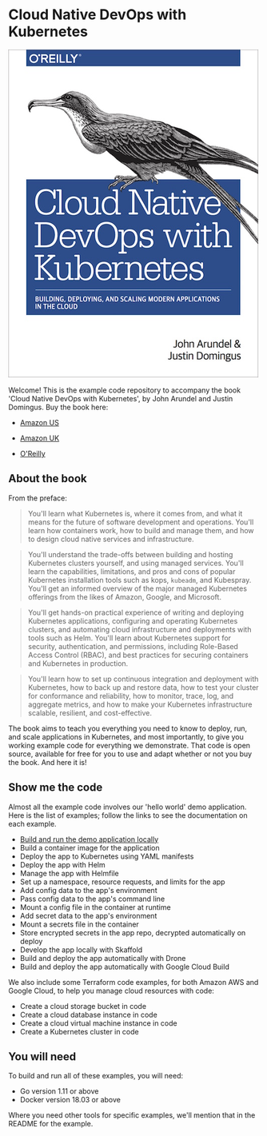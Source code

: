 # Cloud Native DevOps with Kubernetes

![Cloud Native DevOps cover image](/img/cover.jpg)

Welcome! This is the example code repository to accompany the book 'Cloud Native DevOps with Kubernetes', by John Arundel and Justin Domingus. Buy the book here:

* [Amazon US](https://amzn.to/2PEPTjc)

* [Amazon UK](https://amzn.to/2PGkZa0)

* [O'Reilly](http://shop.oreilly.com/product/0636920175131.do)

## About the book

From the preface:

> You'll learn what Kubernetes is, where it comes from, and what it means for the future of software development and operations. You'll learn how containers work, how to build and manage them, and how to design cloud native services and infrastructure.

> You'll understand the trade-offs between building and hosting Kubernetes clusters yourself, and using managed services. You'll learn the capabilities, limitations, and pros and cons of popular Kubernetes installation tools such as kops, `kubeadm`, and Kubespray. You'll get an informed overview of the major managed Kubernetes offerings from the likes of Amazon, Google, and Microsoft.

> You'll get hands-on practical experience of writing and deploying Kubernetes applications, configuring and operating Kubernetes clusters, and automating cloud infrastructure and deployments with tools such as Helm. You'll learn about Kubernetes support for security, authentication, and permissions, including Role-Based Access Control (RBAC), and best practices for securing containers and Kubernetes in production.

> You'll learn how to set up continuous integration and deployment with Kubernetes, how to back up and restore data, how to test your cluster for conformance and reliability, how to monitor, trace, log, and aggregate metrics, and how to make your Kubernetes infrastructure scalable, resilient, and cost-effective.

The book aims to teach you everything you need to know to deploy, run, and scale applications in Kubernetes, and most importantly, to give you working example code for everything we demonstrate. That code is open source, available for free for you to use and adapt whether or not you buy the book. And here it is!

## Show me the code

Almost all the example code involves our 'hello world' demo application. Here is the list of examples; follow the links to see the documentation on each example.

* [Build and run the demo application locally](/hello)
* Build a container image for the application
* Deploy the app to Kubernetes using YAML manifests
* Deploy the app with Helm
* Manage the app with Helmfile
* Set up a namespace, resource requests, and limits for the app
* Add config data to the app's environment
* Pass config data to the app's command line
* Mount a config file in the container at runtime
* Add secret data to the app's environment
* Mount a secrets file in the container
* Store encrypted secrets in the app repo, decrypted automatically on deploy
* Develop the app locally with Skaffold
* Build and deploy the app automatically with Drone
* Build and deploy the app automatically with Google Cloud Build

We also include some Terraform code examples, for both Amazon AWS and Google Cloud, to help you manage cloud resources with code:

* Create a cloud storage bucket in code
* Create a cloud database instance in code
* Create a cloud virtual machine instance in code
* Create a Kubernetes cluster in code

## You will need

To build and run all of these examples, you will need:

* Go version 1.11 or above
* Docker version 18.03 or above

Where you need other tools for specific examples, we'll mention that in the README for the example.
